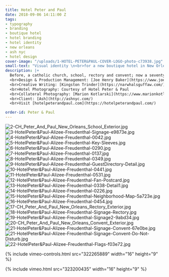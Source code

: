 ```yaml
---
title: Hotel Peter and Paul
date: 2018-09-06 14:11:00 Z
tags:
- typography
- branding
- boutique hotel
- hotel branding
- hotel identity
- new orleans
- ash nyc
- hotel design
cover-image: "/uploads/1-HOTEL-PETER&PAUL-COVER-LOGO-photo-c73938.jpg"
small-text: "Visual identity \n<br>for a new boutique hotel in New Orleans"
description: |+
  Before, a catholic church, school, rectory and convent; now a seventy one rooms hotel with a restaurant, bar, courtyard and an atypical event space, Hotel Peter & Paul opened its doors in 2018 in its beloved New Orleans’ neighborhood, the authentic Marigny.
  <br>Design & Production Management: [Joe Henry Baker](https://www.joehenrybaker.com/)
  <br>Creative Writing: [Kingston Trinder](https://narwhalsguffaw.com/)
  <br>Hotel Photography: Courtesy of Hotel Peter & Paul
  <br>Collateral Photography: [Marion Kotlarski](https://www.marionkotlarski.com/)
  <br>Client: [Ash](http://ashnyc.com/)
  <br>Visit [hotelpeterandpaul.com](https://hotelpeterandpaul.com/)

order-id: Peter & Paul
---
```


![2-CH_Peter_And_Paul_New_Orleans_School_Exterior.jpg](/uploads/2-CH_Peter_And_Paul_New_Orleans_School_Exterior.jpg)![3-HotelPeter&Paul-Alizee-Freudenthal-Signage-e9873e.jpg](/uploads/3-HotelPeter&Paul-Alizee-Freudenthal-Signage-e9873e.jpg)![4-HotelPeter&Paul-Alizee-Freudenthal-0042.jpg](/uploads/4-HotelPeter&Paul-Alizee-Freudenthal-0042.jpg)![5-HotelPeter&Paul-Alizee-Freudenthal-Key-Sleeves.jpg](/uploads/5-HotelPeter&Paul-Alizee-Freudenthal-Key-Sleeves.jpg)![6-HotelPeter&Paul-Alizee-Freudenthal-0290.jpg](/uploads/6-HotelPeter&Paul-Alizee-Freudenthal-0290.jpg)![7-HotelPeter&Paul-Alizee-Freudenthal-0137.jpg](/uploads/7-HotelPeter&Paul-Alizee-Freudenthal-0137.jpg)![8-HotelPeter&Paul-Alizee-Freudenthal-0349.jpg](/uploads/8-HotelPeter&Paul-Alizee-Freudenthal-0349.jpg)![9-HotelPeter&Paul-Alizee-Freudenthal-GuestDirectory-Detail.jpg](/uploads/9-HotelPeter&Paul-Alizee-Freudenthal-GuestDirectory-Detail.jpg)![10-HotelPeter&Paul-Alizee-Freudenthal-0441.jpg](/uploads/10-HotelPeter&Paul-Alizee-Freudenthal-0441.jpg)![11-HotelPeter&Paul-Alizee-Freudenthal-0531.jpg](/uploads/11-HotelPeter&Paul-Alizee-Freudenthal-0531.jpg)![12-HotelPeter&Paul-Alizee-Freudenthal-Fan-Postcard.jpg](/uploads/12-HotelPeter&Paul-Alizee-Freudenthal-Fan-Postcard.jpg)![13-HotelPeter&Paul-Alizee-Freudenthal-0338-Detail1.jpg](/uploads/13-HotelPeter&Paul-Alizee-Freudenthal-0338-Detail1.jpg)![14-HotelPeter&Paul-Alizee-Freudenthal-0226.jpg](/uploads/14-HotelPeter&Paul-Alizee-Freudenthal-0226.jpg)![15-HotelPeter&Paul-Alizee-Freudenthal-Neighborhood-Map-5a723e.jpg](/uploads/15-HotelPeter&Paul-Alizee-Freudenthal-Neighborhood-Map-5a723e.jpg)![16-HotelPeter&Paul-Alizee-Freudenthal-0454.jpg](/uploads/16-HotelPeter&Paul-Alizee-Freudenthal-0454.jpg)![17-CH_Peter_And_Paul_New_Orleans_Rectory_Exterior.jpg](/uploads/17-CH_Peter_And_Paul_New_Orleans_Rectory_Exterior.jpg)![18-HotelPeter&Paul-Alizee-Freudenthal-Signage-Rectory.jpg](/uploads/18-HotelPeter&Paul-Alizee-Freudenthal-Signage-Rectory.jpg)![19-HotelPeter&Paul-Alizee-Freudenthal-Signage2-9abd34.jpg](/uploads/19-HotelPeter&Paul-Alizee-Freudenthal-Signage2-9abd34.jpg)![20-CH_Peter_And_Paul_New_Orleans_Convent_Exterior.jpg](/uploads/20-CH_Peter_And_Paul_New_Orleans_Convent_Exterior.jpg)![21-HotelPeter&Paul-Alizee-Freudenthal-Signage-Convent-67e0be.jpg](/uploads/21-HotelPeter&Paul-Alizee-Freudenthal-Signage-Convent-67e0be.jpg)![21-HotelPeter&Paul-Alizee-Freudenthal-Signage-Convent-Do-Not-Disturb.jpg](/uploads/21-HotelPeter&Paul-Alizee-Freudenthal-Signage-Convent-Do-Not-Disturb.jpg)![22-HotelPeter&Paul-Alizee-Freudenthal-Flags-f03e72.jpg](/uploads/22-HotelPeter&Paul-Alizee-Freudenthal-Flags-f03e72.jpg)

{% include vimeo-controls.html src="322265889" width="16" height="9" %}

{% include vimeo.html src="323200435" width="16" height="9" %}